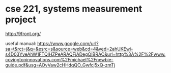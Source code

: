 # cse 221, systems measurement project
http://9front.org/


useful manual:
https://www.google.com/url?sa=t&rct=j&q=&esrc=s&source=web&cd=4&ved=2ahUKEwi-s4D03YveAhW1FTQIHZPeARAQFjADegQIBRAC&url=http%3A%2F%2Fwww.covingtoninnovations.com%2Fmichael%2Fnewbie-guide.pdf&usg=AOvVaw2cHHdqQO_Gwfcj5xQ-zmTj
